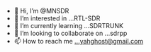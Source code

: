 - 👋 Hi, I’m @MNSDR
- 👀 I’m interested in ...RTL-SDR
- 🌱 I’m currently learning ...SDRTRUNK
- 💞️ I’m looking to collaborate on ...sdrpp
- 📫 How to reach me ...yahghost@gmail.com

<!---
MNSDR/MNSDR is a ✨ special ✨ repository because its `README.md` (this file) appears on your GitHub profile.
You can click the Preview link to take a look at your changes.
--->
